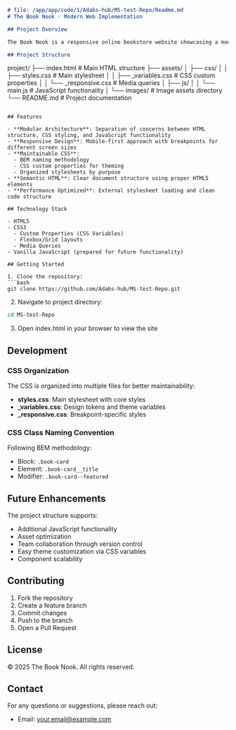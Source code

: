 ```markdown
# file: /app/app/code/1/Adabs-hub/MS-test-Repo/Readme.md
# The Book Nook - Modern Web Implementation

## Project Overview

The Book Nook is a responsive online bookstore website showcasing a modern, modular web development approach. The project follows best practices for code organization, maintainability, and scalability.

## Project Structure

```
project/
├── index.html              # Main HTML structure
├── assets/
│   ├── css/
│   │   ├── styles.css     # Main stylesheet
│   │   ├── _variables.css # CSS custom properties
│   │   └── _responsive.css # Media queries
│   ├── js/
│   │   └── main.js        # JavaScript functionality
│   └── images/            # Image assets directory
└── README.md              # Project documentation
```

## Features

- **Modular Architecture**: Separation of concerns between HTML structure, CSS styling, and JavaScript functionality
- **Responsive Design**: Mobile-first approach with breakpoints for different screen sizes
- **Maintainable CSS**: 
  - BEM naming methodology
  - CSS custom properties for theming
  - Organized stylesheets by purpose
- **Semantic HTML**: Clear document structure using proper HTML5 elements
- **Performance Optimized**: External stylesheet loading and clean code structure

## Technology Stack

- HTML5
- CSS3
  - Custom Properties (CSS Variables)
  - Flexbox/Grid layouts
  - Media Queries
- Vanilla JavaScript (prepared for future functionality)

## Getting Started

1. Clone the repository:
```bash
git clone https://github.com/Adabs-hub/MS-test-Repo.git
```

2. Navigate to project directory:
```bash
cd MS-test-Repo
```

3. Open index.html in your browser to view the site

## Development

### CSS Organization

The CSS is organized into multiple files for better maintainability:

- **styles.css**: Main stylesheet with core styles
- **_variables.css**: Design tokens and theme variables
- **_responsive.css**: Breakpoint-specific styles

### CSS Class Naming Convention

Following BEM methodology:
- Block: `.book-card`
- Element: `.book-card__title`
- Modifier: `.book-card--featured`

## Future Enhancements

The project structure supports:
- Additional JavaScript functionality
- Asset optimization
- Team collaboration through version control
- Easy theme customization via CSS variables
- Component scalability

## Contributing

1. Fork the repository
2. Create a feature branch
3. Commit changes
4. Push to the branch
5. Open a Pull Request

## License

© 2025 The Book Nook. All rights reserved.

## Contact

For any questions or suggestions, please reach out:
- Email: your.email@example.com
```